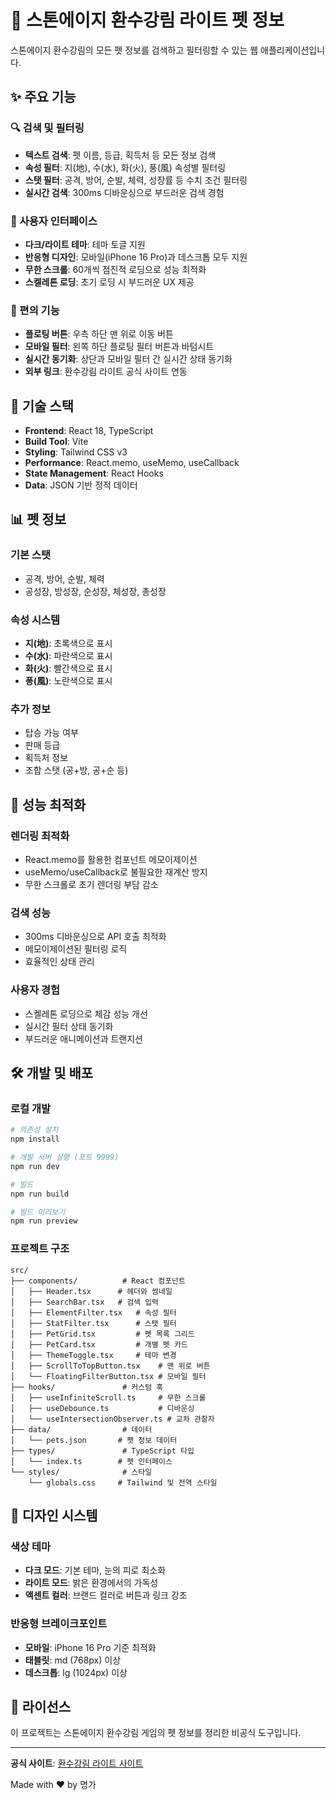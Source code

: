 # 🐾 스톤에이지 환수강림 라이트 펫 정보

스톤에이지 환수강림의 모든 펫 정보를 검색하고 필터링할 수 있는 웹 애플리케이션입니다.

## ✨ 주요 기능

### 🔍 검색 및 필터링

- **텍스트 검색**: 펫 이름, 등급, 획득처 등 모든 정보 검색
- **속성 필터**: 지(地), 수(水), 화(火), 풍(風) 속성별 필터링
- **스탯 필터**: 공격, 방어, 순발, 체력, 성장률 등 수치 조건 필터링
- **실시간 검색**: 300ms 디바운싱으로 부드러운 검색 경험

### 🎨 사용자 인터페이스

- **다크/라이트 테마**: 테마 토글 지원
- **반응형 디자인**: 모바일(iPhone 16 Pro)과 데스크톱 모두 지원
- **무한 스크롤**: 60개씩 점진적 로딩으로 성능 최적화
- **스켈레톤 로딩**: 초기 로딩 시 부드러운 UX 제공

### 🎯 편의 기능

- **플로팅 버튼**: 우측 하단 맨 위로 이동 버튼
- **모바일 필터**: 왼쪽 하단 플로팅 필터 버튼과 바텀시트
- **실시간 동기화**: 상단과 모바일 필터 간 실시간 상태 동기화
- **외부 링크**: 환수강림 라이트 공식 사이트 연동

## 🚀 기술 스택

- **Frontend**: React 18, TypeScript
- **Build Tool**: Vite
- **Styling**: Tailwind CSS v3
- **Performance**: React.memo, useMemo, useCallback
- **State Management**: React Hooks
- **Data**: JSON 기반 정적 데이터

## 📊 펫 정보

### 기본 스탯

- 공격, 방어, 순발, 체력
- 공성장, 방성장, 순성장, 체성장, 총성장

### 속성 시스템

- **지(地)**: 초록색으로 표시
- **수(水)**: 파란색으로 표시
- **화(火)**: 빨간색으로 표시
- **풍(風)**: 노란색으로 표시

### 추가 정보

- 탑승 가능 여부
- 판매 등급
- 획득처 정보
- 조합 스탯 (공+방, 공+순 등)

## 🎯 성능 최적화

### 렌더링 최적화

- React.memo를 활용한 컴포넌트 메모이제이션
- useMemo/useCallback로 불필요한 재계산 방지
- 무한 스크롤로 초기 렌더링 부담 감소

### 검색 성능

- 300ms 디바운싱으로 API 호출 최적화
- 메모이제이션된 필터링 로직
- 효율적인 상태 관리

### 사용자 경험

- 스켈레톤 로딩으로 체감 성능 개선
- 실시간 필터 상태 동기화
- 부드러운 애니메이션과 트랜지션

## 🛠️ 개발 및 배포

### 로컬 개발

```bash
# 의존성 설치
npm install

# 개발 서버 실행 (포트 9999)
npm run dev

# 빌드
npm run build

# 빌드 미리보기
npm run preview
```

### 프로젝트 구조

```
src/
├── components/          # React 컴포넌트
│   ├── Header.tsx      # 헤더와 썸네일
│   ├── SearchBar.tsx   # 검색 입력
│   ├── ElementFilter.tsx   # 속성 필터
│   ├── StatFilter.tsx      # 스탯 필터
│   ├── PetGrid.tsx         # 펫 목록 그리드
│   ├── PetCard.tsx         # 개별 펫 카드
│   ├── ThemeToggle.tsx     # 테마 변경
│   ├── ScrollToTopButton.tsx    # 맨 위로 버튼
│   └── FloatingFilterButton.tsx # 모바일 필터
├── hooks/               # 커스텀 훅
│   ├── useInfiniteScroll.ts     # 무한 스크롤
│   ├── useDebounce.ts           # 디바운싱
│   └── useIntersectionObserver.ts # 교차 관찰자
├── data/                # 데이터
│   └── pets.json       # 펫 정보 데이터
├── types/               # TypeScript 타입
│   └── index.ts        # 펫 인터페이스
└── styles/              # 스타일
    └── globals.css     # Tailwind 및 전역 스타일
```

## 🎨 디자인 시스템

### 색상 테마

- **다크 모드**: 기본 테마, 눈의 피로 최소화
- **라이트 모드**: 밝은 환경에서의 가독성
- **액센트 컬러**: 브랜드 컬러로 버튼과 링크 강조

### 반응형 브레이크포인트

- **모바일**: iPhone 16 Pro 기준 최적화
- **태블릿**: md (768px) 이상
- **데스크톱**: lg (1024px) 이상

## 📝 라이선스

이 프로젝트는 스톤에이지 환수강림 게임의 펫 정보를 정리한 비공식 도구입니다.

---

**공식 사이트**: [환수강림 라이트 사이트](https://www.hwansoo.top/)

Made with ❤️ by 명가
